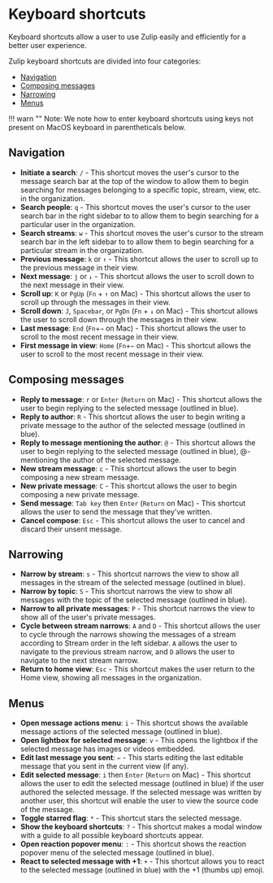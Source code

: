 # Keyboard shortcuts

Keyboard shortcuts allow a user to use Zulip easily and efficiently
for a better user experience.

Zulip keyboard shortcuts are divided into four categories:
* [Navigation](#navigation)
* [Composing messages](#composing-messages)
* [Narrowing](#narrowing)
* [Menus](#menus)

!!! warn ""
    Note: We note how to enter keyboard shortcuts using keys not
    present on MacOS keyboard in parentheticals below.

## Navigation

* **Initiate a search**: `/` - This shortcut moves the user's cursor to
  the message search bar at the top of the window to allow them to
  begin searching for messages belonging to a specific topic, stream,
  view, etc. in the organization.
* **Search people**: `q` - This shortcut moves the user's cursor to the
  user search bar in the right sidebar to to allow them to begin
  searching for a particular user in the organization.
* **Search streams**: `w` - This shortcut moves the user's cursor to
  the stream search bar in the left sidebar to to allow them to begin
  searching for a particular stream in the organization.
* **Previous message**: `k` or `↑` - This shortcut allows the user
  to scroll up to the previous message in their view.
* **Next message**: `j` or `↓` - This shortcut allows the user to
  scroll down to the next message in their view.
* **Scroll up**: `K` or `PgUp` (`Fn` + `↑` on Mac) - This shortcut
  allows the user to scroll up through the messages in their view.
* **Scroll down**: `J`, `Spacebar`, or `PgDn` (`Fn` + `↓` on Mac) -
  This shortcut allows the user to scroll down through the messages in
  their view.
* **Last message**: `End` (`Fn`+`⇾` on Mac) - This shortcut
  allows the user to scroll to the most recent message in their view.
* **First message in view**: `Home` (`Fn`+`⇽` on Mac) - This shortcut
  allows the user to scroll to the most recent message in their view.

## Composing messages
* **Reply to message**: `r` or `Enter` (`Return` on Mac) - This
  shortcut allows the user to begin replying to the selected message
  (outlined in blue).
* **Reply to author**: `R` - This shortcut allows the user to begin
  writing a private message to the author of the selected message
  (outlined in blue).
* **Reply to message mentioning the author**: `@` - This
  shortcut allows the user to begin replying to the selected message
  (outlined in blue), @-mentioning the author of the selected message.
* **New stream message**: `c` - This shortcut allows the user to begin
  composing a new stream message.
* **New private message**: `C` - This shortcut allows the user to begin
  composing a new private message.
* **Send message**: `Tab key` then `Enter` (`Return` on Mac) - This
  shortcut allows the user to send the message that they've written.
* **Cancel compose**: `Esc` - This shortcut allows the user to cancel
  and discard their unsent message.

## Narrowing

* **Narrow by stream**: `s` - This shortcut narrows the view to show
  all messages in the stream of the selected message (outlined in
  blue).
* **Narrow by topic**: `S` - This shortcut narrows the view to show all
  messages with the topic of the selected message (outlined in blue).
* **Narrow to all private messages**: `P` - This shortcut narrows the
  view to show all of the user's private messages.
* **Cycle between stream narrows**: `A` and `D` - This shortcut allows the
  user to cycle through the narrows showing the messages of a stream
  according to Stream order in the left sidebar. `A` allows the user
  to navigate to the previous stream narrow, and `D` allows the user
  to navigate to the next stream narrow.
* **Return to home view**: `Esc` - This shortcut makes the user return
  to the Home view, showing all messages in the organization.

## Menus

* **Open message actions menu**: `i` - This shortcut shows the
  available message actions of the selected message (outlined in
  blue).
* **Open lightbox for selected message**: `v` - This opens the lightbox
  if the selected message has images or videos embedded.
* **Edit last message you sent**: `⇽` - This starts editing the
  last editable message that you sent in the current view (if any).
* **Edit selected message**: `i` then `Enter` (`Return` on Mac) -
  This shortcut allows the user to edit the selected message (outlined
  in blue) if the user authored the selected message. If the selected
  message was written by another user, this shortcut will enable the
  user to view the source code of the message.
* **Toggle starred flag**: `*` - This shortcut stars the selected
  message.
* **Show the keyboard shortcuts**: `?` - This shortcut makes a modal
  window with a guide to all possible keyboard shortcuts appear.
* **Open reaction popover menu**: `:` - This shortcut shows the
  reaction popover menu of the selected message (outlined in blue).
* **React to selected message with +1**: `+` - This shortcut allows
  you to react to the selected message (outlined in blue) with the
  +1 (thumbs up) emoji.
